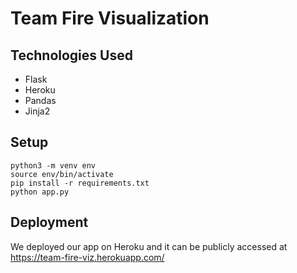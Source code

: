 # Team Fire Visualization

## Technologies Used

- Flask
- Heroku
- Pandas
- Jinja2

## Setup

```
python3 -m venv env
source env/bin/activate
pip install -r requirements.txt
python app.py
```

## Deployment

We deployed our app on Heroku and it can be publicly accessed at https://team-fire-viz.herokuapp.com/
